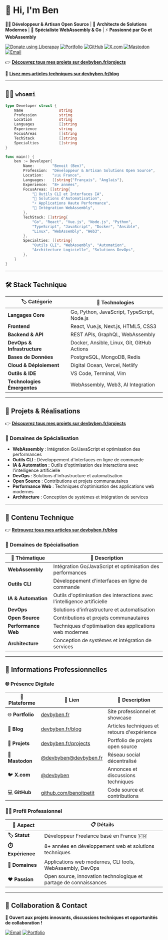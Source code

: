 # 👋 Hi, I'm Ben

🧑‍💻 **Développeur & Artisan Open Source** | 🔧 **Architecte de Solutions Modernes** | 🌟 **Spécialiste WebAssembly & Go** | ⚡ **Passionné par Go et WebAssembly**

<a href="https://liberapay.com/devbyben/donate"><img alt="Donate using Liberapay" src="https://liberapay.com/assets/widgets/donate.svg"></a>
[![Portfolio](https://img.shields.io/badge/Portfolio-devbyben.fr-00D4AA?style=for-the-badge&logo=firefox)](https://devbyben.fr)
[![GitHub](https://img.shields.io/badge/GitHub-benoitpetit-181717?style=for-the-badge&logo=github)](https://github.com/benoitpetit)
[![X.com](https://img.shields.io/badge/X.com-@devbyben-000000?style=for-the-badge&logo=x)](https://x.com/devbyben)
[![Mastodon](https://img.shields.io/badge/Mastodon-@devbyben-6364FF?style=for-the-badge&logo=mastodon)](https://piaille.fr/@devbyben)
[![Email](https://img.shields.io/badge/Contact-contact@devbyben.fr-EA4335?style=for-the-badge&logo=gmail)](mailto:contact@devbyben.fr)

👉 **[Découvrez tous mes projets sur devbyben.fr/projects](https://devbyben.fr/projects)**

📝 **[Lisez mes articles techniques sur devbyben.fr/blog](https://devbyben.fr/blog)**

---

## 🧑‍💻 `whoami`

```go
type Developer struct {
    Name                string
    Profession          string
    Location            string
    Languages           []string
    Experience          string
    FocusAreas          []string
    TechStack           []string
    Specialties         []string
}

func main() {
    ben := Developer{
        Name:        "Benoit (Ben)",
        Profession:  "Développeur & Artisan Solutions Open Source",
        Location:    "🇫🇷 France",
        Languages:   []string{"Français", "Anglais"},
        Experience:  "8+ années",
        FocusAreas: []string{
            "🤖 Outils CLI et Interfaces IA",
            "🚀 Solutions d'Automatisation",
            "⚡ Applications Haute Performance",
            "🔧 Intégration WebAssembly",
        },
        TechStack: []string{
            "Go", "React", "Vue.js", "Node.js", "Python",
            "TypeScript", "JavaScript", "Docker", "Ansible",
            "Linux", "WebAssembly", "Web3",
        },
        Specialties: []string{
            "Outils CLI", "WebAssembly", "Automation",
            "Architecture Logicielle", "Solutions DevOps",
        },
    }
}
```

---

## 🛠 Stack Technique

| 🏷️ Catégorie                | 🔧 Technologies                             |
| --------------------------- | ------------------------------------------- |
| **Langages Core**           | Go, Python, JavaScript, TypeScript, Node.js |
| **Frontend**                | React, Vue.js, Next.js, HTML5, CSS3         |
| **Backend & API**           | REST APIs, GraphQL, WebAssembly             |
| **DevOps & Infrastructure** | Docker, Ansible, Linux, Git, GitHub Actions |
| **Bases de Données**        | PostgreSQL, MongoDB, Redis                  |
| **Cloud & Déploiement**     | Digital Ocean, Vercel, Netlify              |
| **Outils & IDE**            | VS Code, Terminal, Vim                      |
| **Technologies Émergentes** | WebAssembly, Web3, AI Integration           |

---

## 🚀 Projets & Réalisations

👉 **[Découvrez tous mes projets sur devbyben.fr/projects](https://devbyben.fr/projects)**

### 🌟 Domaines de Spécialisation

- **WebAssembly** : Intégration Go/JavaScript et optimisation des performances
- **Outils CLI** : Développement d'interfaces en ligne de commande
- **IA & Automation** : Outils d'optimisation des interactions avec l'intelligence artificielle
- **DevOps** : Solutions d'infrastructure et automatisation
- **Open Source** : Contributions et projets communautaires
- **Performance Web** : Techniques d'optimisation des applications web modernes
- **Architecture** : Conception de systèmes et intégration de services

---

## 📝 Contenu Technique

👉 **[Retrouvez tous mes articles sur devbyben.fr/blog](https://devbyben.fr/blog)**

### 🌟 Domaines de Spécialisation

| 🌟 Thématique       | 📝 Description                                                          |
| ------------------- | ----------------------------------------------------------------------- |
| **WebAssembly**     | Intégration Go/JavaScript et optimisation des performances              |
| **Outils CLI**      | Développement d'interfaces en ligne de commande                         |
| **IA & Automation** | Outils d'optimisation des interactions avec l'intelligence artificielle |
| **DevOps**          | Solutions d'infrastructure et automatisation                            |
| **Open Source**     | Contributions et projets communautaires                                 |
| **Performance Web** | Techniques d'optimisation des applications web modernes                 |
| **Architecture**    | Conception de systèmes et intégration de services                       |

---

## 💼 Informations Professionnelles

### 🌐 Présence Digitale

| 🔗 Plateforme    | 📍 Lien                                                  | 📝 Description                              |
| ---------------- | -------------------------------------------------------- | ------------------------------------------- |
| 🌐 **Portfolio** | [devbyben.fr](https://devbyben.fr)                       | Site professionnel et showcase              |
| 📝 **Blog**      | [devbyben.fr/blog](https://devbyben.fr/blog)             | Articles techniques et retours d'expérience |
| 🚀 **Projets**   | [devbyben.fr/projects](https://devbyben.fr/projects)     | Portfolio de projets open source            |
| 🐘 **Mastodon**  | [@devbyben@devbyben.fr](https://devbyben.fr/@devbyben)     | Réseau social décentralisé                  |
| 🐦 **X.com**     | [@devbyben](https://x.com/devbyben)                      | Annonces et discussions techniques          |
| 💻 **GitHub**    | [github.com/benoitpetit](https://github.com/benoitpetit) | Code source et contributions                |

### 👨‍💼 Profil Professionnel

| 💼 Aspect         | 📋 Détails                                                        |
| ----------------- | ----------------------------------------------------------------- |
| **🏷️ Statut**     | Développeur Freelance basé en France 🇫🇷                           |
| **⏱️ Expérience** | 8+ années en développement web et solutions techniques            |
| **🎯 Domaines**   | Applications web modernes, CLI tools, WebAssembly, DevOps         |
| **❤️ Passion**    | Open source, innovation technologique et partage de connaissances |

---

## 💬 Collaboration & Contact

**🚀 Ouvert aux projets innovants, discussions techniques et opportunités de collaboration !**

[![Email](https://img.shields.io/badge/📧_Contact-contact@devbyben.fr-EA4335?style=for-the-badge&logo=gmail)](mailto:contact@devbyben.fr)
[![Portfolio](https://img.shields.io/badge/🌐_Portfolio-devbyben.fr-00D4AA?style=for-the-badge&logo=firefox)](https://devbyben.fr)

